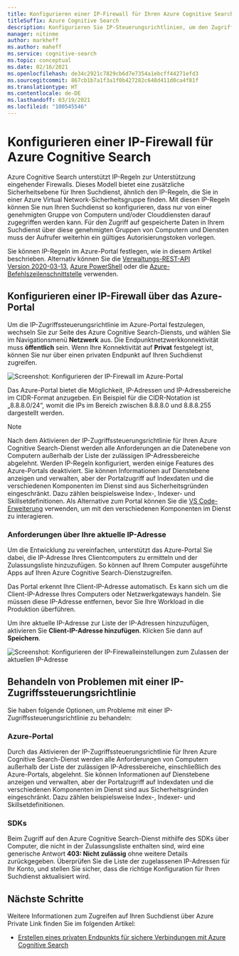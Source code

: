 ```yaml
---
title: Konfigurieren einer IP-Firewall für Ihren Azure Cognitive Search-Dienst
titleSuffix: Azure Cognitive Search
description: Konfigurieren Sie IP-Steuerungsrichtlinien, um den Zugriff auf Ihren Azure Cognitive Search-Dienst einzuschränken.
manager: nitinme
author: markheff
ms.author: maheff
ms.service: cognitive-search
ms.topic: conceptual
ms.date: 02/16/2021
ms.openlocfilehash: de34c2921c7829cb6d7e7354a1ebcff44271efd3
ms.sourcegitcommit: 867cb1b7a1f3a1f0b427282c648d411d0ca4f81f
ms.translationtype: HT
ms.contentlocale: de-DE
ms.lasthandoff: 03/19/2021
ms.locfileid: "100545546"
---
```

# <a name="configure-ip-firewall-for-azure-cognitive-search"></a>Konfigurieren einer IP-Firewall für Azure Cognitive Search

Azure Cognitive Search unterstützt IP-Regeln zur Unterstützung eingehender Firewalls. Dieses Modell bietet eine zusätzliche Sicherheitsebene für Ihren Suchdienst, ähnlich den IP-Regeln, die Sie in einer Azure Virtual Network-Sicherheitsgruppe finden. Mit diesen IP-Regeln können Sie nun Ihren Suchdienst so konfigurieren, dass nur von einer genehmigten Gruppe von Computern und/oder Clouddiensten darauf zugegriffen werden kann. Für den Zugriff auf gespeicherte Daten in Ihrem Suchdienst über diese genehmigten Gruppen von Computern und Diensten muss der Aufrufer weiterhin ein gültiges Autorisierungstoken vorlegen.

Sie können IP-Regeln im Azure-Portal festlegen, wie in diesem Artikel beschrieben. Alternativ können Sie die [Verwaltungs-REST-API Version 2020-03-13](/rest/api/searchmanagement/), [Azure PowerShell](/powershell/module/az.search) oder die [Azure-Befehlszeilenschnittstelle](/cli/azure/search) verwenden.

## <a name="configure-an-ip-firewall-using-the-azure-portal"></a><a id="configure-ip-policy"></a> Konfigurieren einer IP-Firewall über das Azure-Portal

Um die IP-Zugriffssteuerungsrichtlinie im Azure-Portal festzulegen, wechseln Sie zur Seite des Azure Cognitive Search-Diensts, und wählen Sie im Navigationsmenü **Netzwerk** aus. Die Endpunktnetzwerkkonnektivität muss **öffentlich** sein. Wenn Ihre Konnektivität auf **Privat** festgelegt ist, können Sie nur über einen privaten Endpunkt auf Ihren Suchdienst zugreifen.

![Screenshot: Konfigurieren der IP-Firewall im Azure-Portal](./media/service-configure-firewall/azure-portal-firewall.png)

Das Azure-Portal bietet die Möglichkeit, IP-Adressen und IP-Adressbereiche im CIDR-Format anzugeben. Ein Beispiel für die CIDR-Notation ist „8.8.8.0/24“, womit die IPs im Bereich zwischen 8.8.8.0 und 8.8.8.255 dargestellt werden.

> [!NOTE]
> Nach dem Aktivieren der IP-Zugriffssteuerungsrichtlinie für Ihren Azure Cognitive Search-Dienst werden alle Anforderungen an die Datenebene von Computern außerhalb der Liste der zulässigen IP-Adressbereiche abgelehnt. Werden IP-Regeln konfiguriert, werden einige Features des Azure-Portals deaktiviert. Sie können Informationen auf Dienstebene anzeigen und verwalten, aber der Portalzugriff auf Indexdaten und die verschiedenen Komponenten im Dienst sind aus Sicherheitsgründen eingeschränkt. Dazu zählen beispielsweise Index-, Indexer- und Skillsetdefinitionen. Als Alternative zum Portal können Sie die [VS Code-Erweiterung](https://aka.ms/vscode-search) verwenden, um mit den verschiedenen Komponenten im Dienst zu interagieren.

### <a name="requests-from-your-current-ip"></a>Anforderungen über Ihre aktuelle IP-Adresse

Um die Entwicklung zu vereinfachen, unterstützt das Azure-Portal Sie dabei, die IP-Adresse Ihres Clientcomputers zu ermitteln und der Zulassungsliste hinzuzufügen. So können auf Ihrem Computer ausgeführte Apps auf Ihren Azure Cognitive Search-Dienstzugreifen.

Das Portal erkennt Ihre Client-IP-Adresse automatisch. Es kann sich um die Client-IP-Adresse Ihres Computers oder Netzwerkgateways handeln. Sie müssen diese IP-Adresse entfernen, bevor Sie Ihre Workload in die Produktion überführen.

Um ihre aktuelle IP-Adresse zur Liste der IP-Adressen hinzuzufügen, aktivieren Sie **Client-IP-Adresse hinzufügen**. Klicken Sie dann auf **Speichern**.

![Screenshot: Konfigurieren der IP-Firewalleinstellungen zum Zulassen der aktuellen IP-Adresse](./media/service-configure-firewall/enable-current-ip.png)

## <a name="troubleshoot-issues-with-an-ip-access-control-policy"></a><a id="troubleshoot-ip-firewall"></a>Behandeln von Problemen mit einer IP-Zugriffssteuerungsrichtlinie

Sie haben folgende Optionen, um Probleme mit einer IP-Zugriffssteuerungsrichtlinie zu behandeln:

### <a name="azure-portal"></a>Azure-Portal

Durch das Aktivieren der IP-Zugriffssteuerungsrichtlinie für Ihren Azure Cognitive Search-Dienst werden alle Anforderungen von Computern außerhalb der Liste der zulässigen IP-Adressbereiche, einschließlich des Azure-Portals, abgelehnt.  Sie können Informationen auf Dienstebene anzeigen und verwalten, aber der Portalzugriff auf Indexdaten und die verschiedenen Komponenten im Dienst sind aus Sicherheitsgründen eingeschränkt. Dazu zählen beispielsweise Index-, Indexer- und Skillsetdefinitionen. 

### <a name="sdks"></a>SDKs

Beim Zugriff auf den Azure Cognitive Search-Dienst mithilfe des SDKs über Computer, die nicht in der Zulassungsliste enthalten sind, wird eine generische Antwort **403: Nicht zulässig** ohne weitere Details zurückgegeben. Überprüfen Sie die Liste der zugelassenen IP-Adressen für Ihr Konto, und stellen Sie sicher, dass die richtige Konfiguration für Ihren Suchdienst aktualisiert wird.

## <a name="next-steps"></a>Nächste Schritte

Weitere Informationen zum Zugreifen auf Ihren Suchdienst über Azure Private Link finden Sie im folgenden Artikel:

* [Erstellen eines privaten Endpunkts für sichere Verbindungen mit Azure Cognitive Search](service-create-private-endpoint.md)